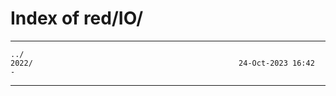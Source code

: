 # Index of red/IO/

* * *

```
../
2022/                                              24-Oct-2023 16:42                   -
```

* * *

